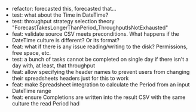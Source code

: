 - refactor: forecasted this, forecasted that...
- test: what about the Time in DateTime?
- test: throughput strategy selection theory "ForecastTakesLongerThanPeriod_ThroughputIsNotExhausted"
- feat: validate source CSV meets preconditions. What happens if the DateTime culture is different? Or its format?
- feat: what if there is any issue reading/writing to the disk? Permissions, free space, etc.
- test: a bunch of tasks cannot be completed on single day if there isn't a day with, at least, that throughput
- feat: allow specifying the header names to prevent users from changing their spreadsheets headers just for this to work
- feat: make Spreadsheet integration to calculate the Period from an input DateTime range
- feat: ensure Completions are written into the result CSV with the same culture the read Period had